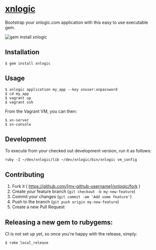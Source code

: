 # [xnlogic](http://xnlogic.com)

Bootstrap your xnlogic.com application with this easy to use executable gem.

![gem install xnlogic](https://raw.githubusercontent.com/wiki/xnlogic/xn-gem-template/gif/readme_header.gif)

## Installation

    $ gem install xnlogic

 
## Usage
 
    $ xnlogic application my_app --key xnuser:xnpassword
    $ cd my_app
    $ vagrant up
    $ vagrant ssh

From the Vagrant VM, you can then: 

    $ xn-server
    $ xn-console

## Development

To execute from your checked out development version, run it as follows:

    ruby -I ~/dev/xnlogic/lib ~/dev/xnlogic/bin/xnlogic vm_config

## Contributing

1. Fork it ( https://github.com/[my-github-username]/xnlogic/fork )
2. Create your feature branch (`git checkout -b my-new-feature`)
3. Commit your changes (`git commit -am 'Add some feature'`)
4. Push to the branch (`git push origin my-new-feature`)
5. Create a new Pull Request


## Releasing a new gem to rubygems:

CI is not set up yet, so once you're happy with the release, simply:

    $ rake local_release


